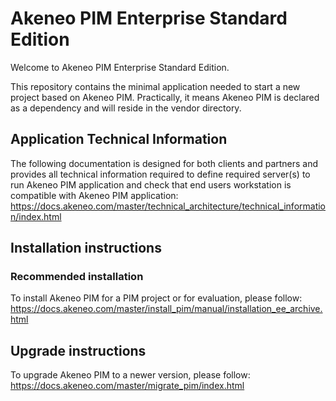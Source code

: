 Akeneo PIM Enterprise Standard Edition
=====================================
Welcome to Akeneo PIM Enterprise Standard Edition.

This repository contains the minimal application needed to start a new project based on Akeneo PIM.
Practically, it means Akeneo PIM is declared as a dependency and will reside in the vendor directory.

Application Technical Information
---------------------------------

The following documentation is designed for both clients and partners and provides all technical information required to define required server(s) to run Akeneo PIM application and check that end users workstation is compatible with Akeneo PIM application:
https://docs.akeneo.com/master/technical_architecture/technical_information/index.html

Installation instructions
-------------------------

### Recommended installation

To install Akeneo PIM for a PIM project or for evaluation, please follow: https://docs.akeneo.com/master/install_pim/manual/installation_ee_archive.html

Upgrade instructions
--------------------

To upgrade Akeneo PIM to a newer version, please follow:
https://docs.akeneo.com/master/migrate_pim/index.html
